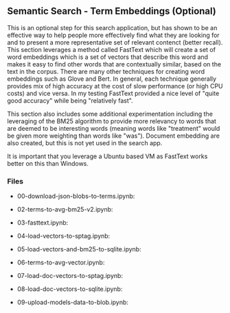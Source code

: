 ## Semantic Search - Term Embeddings (Optional)

This is an optional step for this search application, but has shown to be an effective way to help people more effectively find what they are looking for and to present a more representative set of relevant contenct (better recall).  This section leverages a method called FastText which will create a set of word embeddings which is a set of vectors that describe this word and makes it easy to find other words that are contextually similar, based on the text in the corpus.  There are many other techniques for creating word embeddings such as Glove and Bert.  In general, each technique generally provides mix of high accuracy at the cost of slow performance (or high CPU costs) and vice versa.  In my testing FastText provided a nice level of "quite good accuracy" while being "relatively fast". 

This section also includes some additional experimentation including the leveraging of the BM25 algorithm to provide more relevancy to words that are deemed to be interesting words (meaning words like "treatment" would be given more weighting than words like "was").  Document embedding are also created, but this is not yet used in the search app.

It is important that you leverage a Ubuntu based VM as FastText works better on this than Windows.

### Files

* 00-download-json-blobs-to-terms.ipynb: 

* 02-terms-to-avg-bm25-v2.ipynb: 

* 03-fasttext.ipynb: 

* 04-load-vectors-to-sptag.ipynb: 

* 05-load-vectors-and-bm25-to-sqlite.ipynb: 

* 06-terms-to-avg-vector.ipynb: 

* 07-load-doc-vectors-to-sptag.ipynb: 

* 08-load-doc-vectors-to-sqlite.ipynb: 

* 09-upload-models-data-to-blob.ipynb: 

